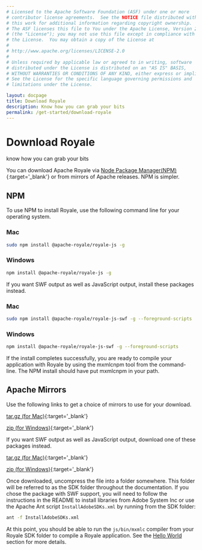 ```yaml
---
# Licensed to the Apache Software Foundation (ASF) under one or more
# contributor license agreements.  See the NOTICE file distributed with
# this work for additional information regarding copyright ownership.
# The ASF licenses this file to You under the Apache License, Version 2.0
# (the "License"); you may not use this file except in compliance with
# the License.  You may obtain a copy of the License at
# 
# http://www.apache.org/licenses/LICENSE-2.0
# 
# Unless required by applicable law or agreed to in writing, software
# distributed under the License is distributed on an "AS IS" BASIS,
# WITHOUT WARRANTIES OR CONDITIONS OF ANY KIND, either express or implied.
# See the License for the specific language governing permissions and
# limitations under the License.

layout: docpage
title: Download Royale
description: Know how you can grab your bits
permalink: /get-started/download-royale
---
```


# Download Royale

know how you can grab your bits

You can download Apache Royale via [Node Package Manager(NPM)](https://www.npmjs.com/){:target='_blank'} or from mirrors of Apache releases. NPM is simpler.

## NPM

To use NPM to install Royale, use the following command line for your operating system.

### Mac

```sh
sudo npm install @apache-royale/royale-js -g
```

### Windows

```sh
npm install @apache-royale/royale-js -g
```

If you want SWF output as well as JavaScript output, install these packages instead.

### Mac

```sh
sudo npm install @apache-royale/royale-js-swf -g --foreground-scripts
```

### Windows

```sh
npm install @apache-royale/royale-js-swf -g --foreground-scripts
```

If the install completes successfully, you are ready to compile your application with Royale by using the mxmlcnpm tool from the command-line.  The NPM install should have put mxmlcnpm in your path.

## Apache Mirrors

Use the following links to get a choice of mirrors to use for your download.

[tar.gz (for Mac)](http://www.apache.org/dyn/closer.lua/royale/0.9.1/binaries/apache-royale-0.9.1-bin-js.tar.gz){:target='_blank'}

[zip (for Windows)](http://www.apache.org/dyn/closer.lua/royale/0.9.1/binaries/apache-royale-0.9.1-bin-js.zip){:target='_blank'}


If you want SWF output as well as JavaScript output, download one of these packages instead.

[tar.gz (for Mac)](http://www.apache.org/dyn/closer.lua/royale/0.9.1/binaries/apache-royale-0.9.1-bin-js-swf.tar.gz){:target='_blank'}

[zip (for Windows)](http://www.apache.org/dyn/closer.lua/royale/0.9.1/binaries/apache-royale-0.9.1-bin-js-swf.zip){:target='_blank'}

Once downloaded, uncompress the file into a folder somewhere.  This folder will be referred to as the SDK folder throughout the documentation.  If you chose the package with SWF support, you will need to follow the instructions in the README to install libraries from Adobe System Inc or use the Apache Ant script `InstallAdobeSDKs.xml` by running from the SDK folder:

```sh
ant -f InstallAdobeSDKs.xml
```

At this point, you should be able to run the `js/bin/mxmlc` compiler from your Royale SDK folder to compile a Royale application.  See the [Hello World](get-started/hello-world) section for more details.
